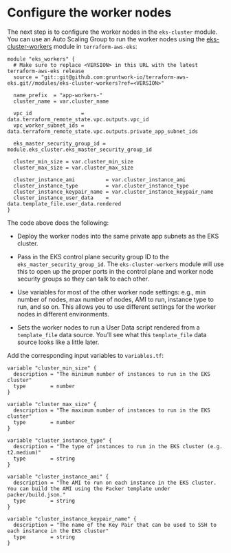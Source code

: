 # Configure the worker nodes

The next step is to configure the worker nodes in the `eks-cluster` module. You can use an Auto Scaling Group to run
the worker nodes using the
[eks-cluster-workers](https://github.com/gruntwork-io/terraform-aws-eks/tree/master/modules/eks-cluster-workers) module
in `terraform-aws-eks`:

```hcl title=infrastructure-modules/services/eks-cluster/main.tf
module "eks_workers" {
  # Make sure to replace <VERSION> in this URL with the latest terraform-aws-eks release
  source = "git::git@github.com:gruntwork-io/terraform-aws-eks.git//modules/eks-cluster-workers?ref=<VERSION>"

  name_prefix  = "app-workers-"
  cluster_name = var.cluster_name

  vpc_id                = data.terraform_remote_state.vpc.outputs.vpc_id
  vpc_worker_subnet_ids = data.terraform_remote_state.vpc.outputs.private_app_subnet_ids

  eks_master_security_group_id = module.eks_cluster.eks_master_security_group_id

  cluster_min_size = var.cluster_min_size
  cluster_max_size = var.cluster_max_size

  cluster_instance_ami          = var.cluster_instance_ami
  cluster_instance_type         = var.cluster_instance_type
  cluster_instance_keypair_name = var.cluster_instance_keypair_name
  cluster_instance_user_data    = data.template_file.user_data.rendered
}
```

The code above does the following:

- Deploy the worker nodes into the same private app subnets as the EKS cluster.

- Pass in the EKS control plane security group ID to the `eks_master_security_group_id`. The `eks-cluster-workers`
  module will use this to open up the proper ports in the control plane and worker node security groups so they can
  talk to each other.

- Use variables for most of the other worker node settings: e.g., min number of nodes, max number of nodes, AMI to run,
  instance type to run, and so on. This allows you to use different settings for the worker nodes in different
  environments.

- Sets the worker nodes to run a User Data script rendered from a `template_file` data source. You’ll see what this
  `template_file` data source looks like a little later.

Add the corresponding input variables to `variables.tf`:

```hcl title=infrastructure-modules/services/eks-cluster/variables.tf
variable "cluster_min_size" {
  description = "The minimum number of instances to run in the EKS cluster"
  type        = number
}

variable "cluster_max_size" {
  description = "The maximum number of instances to run in the EKS cluster"
  type        = number
}

variable "cluster_instance_type" {
  description = "The type of instances to run in the EKS cluster (e.g. t2.medium)"
  type        = string
}

variable "cluster_instance_ami" {
  description = "The AMI to run on each instance in the EKS cluster. You can build the AMI using the Packer template under packer/build.json."
  type        = string
}

variable "cluster_instance_keypair_name" {
  description = "The name of the Key Pair that can be used to SSH to each instance in the EKS cluster"
  type        = string
}
```


<!-- ##DOCS-SOURCER-START
{"sourcePlugin":"local-copier","hash":"5e5c32c3eb4bb045778d6baa48588f63"}
##DOCS-SOURCER-END -->
